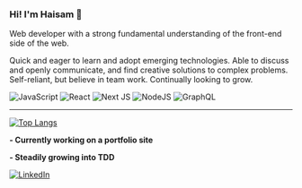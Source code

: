 ### Hi! I'm Haisam 👋

Web developer with a strong fundamental understanding of the front-end side of the web.

Quick and eager to learn and adopt emerging technologies. Able to discuss and openly communicate, and find creative solutions to complex problems. Self-reliant, but believe in team work. Continually looking to grow.

![JavaScript](https://img.shields.io/badge/javascript-%23323330.svg?style=flat-square&logo=javascript&logoColor=%23F7DF1E&color=36465D)
![React](https://img.shields.io/badge/react-%2320232a.svg?style=flat-square&logo=react&logoColor=%2361DAFB&color=36465D)
![Next JS](https://img.shields.io/badge/Next-black?style=flat-square&logo=next.js&logoColor=white&color=36465D)
![NodeJS](https://img.shields.io/badge/node.js-6DA55F?style=flat-square&logo=node.js&logoColor=white&color=36465D)
![GraphQL](https://img.shields.io/badge/-GraphQL-E10098?style=flat-square&logo=node.js&logoColor=white&color=36465D)

<hr>

[![Top Langs](https://github-readme-stats.vercel.app/api/top-langs/?username=mhaisam350&layout=compact)](https://github.com/mhaisam350/github-readme-stats)

**- Currently working on a portfolio site**

**- Steadily growing into TDD**

<a href="https://www.linkedin.com/in/mohammad-haisam"><img src="https://img.shields.io/badge/LinkedIn--_.svg?style=social&logo=linkedin" alt="LinkedIn"></a>
